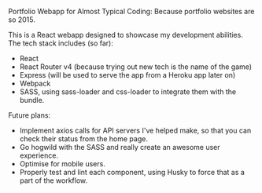 Portfolio Webapp for Almost Typical Coding: Because portfolio websites are so 2015.

This is a React webapp designed to showcase my development abilities. The tech stack includes (so far):

- React
- React Router v4 (because trying out new tech is the name of the game)
- Express (will be used to serve the app from a Heroku app later on)
- Webpack
- SASS, using sass-loader and css-loader to integrate them with the bundle.

Future plans:

- Implement axios calls for API servers I've helped make, so that you can check their status from the home page.
- Go hogwild with the SASS and really create an awesome user experience.
- Optimise for mobile users.
- Properly test and lint each component, using Husky to force that as a part of the workflow.
